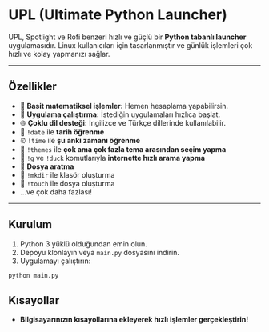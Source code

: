 # UPL (Ultimate Python Launcher)

UPL, Spotlight ve Rofi benzeri hızlı ve güçlü bir **Python tabanlı launcher** uygulamasıdır. Linux kullanıcıları için tasarlanmıştır ve günlük işlemleri çok hızlı ve kolay yapmanızı sağlar.

---

## Özellikler

- 🔢 **Basit matematiksel işlemler:** Hemen hesaplama yapabilirsin.
- 🚀 **Uygulama çalıştırma:** İstediğin uygulamaları hızlıca başlat.
- 🌐 **Çoklu dil desteği:** İngilizce ve Türkçe dillerinde kullanılabilir.
- 📅 `!date` ile **tarih öğrenme**
- ⏰ `!time` ile **şu anki zamanı öğrenme**
- 🎨 `!themes` ile **çok ama çok fazla tema arasından seçim yapma**
- 🔎 `!g` ve `!duck` komutlarıyla **internette hızlı arama yapma**
- 📁 **Dosya aratma**
- 📂 `!mkdir` ile klasör oluşturma
- 📄 `!touch` ile dosya oluşturma
- …ve çok daha fazlası!

---

## Kurulum

1. Python 3 yüklü olduğundan emin olun.
2. Depoyu klonlayın veya `main.py` dosyasını indirin.
4. Uygulamayı çalıştırın:

```bash
python main.py
```
## Kısayollar

- **Bilgisayarınızın kısayollarına ekleyerek hızlı işlemler gerçekleştirin!**
